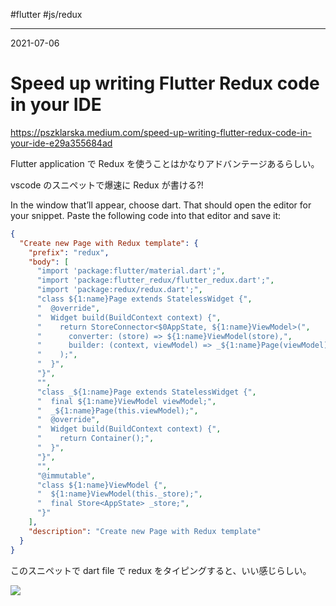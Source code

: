 #flutter #js/redux

---
2021-07-06

# Speed up writing Flutter Redux code in your IDE

https://pszklarska.medium.com/speed-up-writing-flutter-redux-code-in-your-ide-e29a355684ad

Flutter application で Redux を使うことはかなりアドバンテージあるらしい。

vscode のスニペットで爆速に Redux が書ける?!


In the window that’ll appear, choose dart. That should open the editor for your snippet. Paste the following code into that editor and save it:


```json
{
  "Create new Page with Redux template": {
    "prefix": "redux",
    "body": [
      "import 'package:flutter/material.dart';",
      "import 'package:flutter_redux/flutter_redux.dart';",
      "import 'package:redux/redux.dart';",
      "class ${1:name}Page extends StatelessWidget {",
      "  @override",
      "  Widget build(BuildContext context) {",
      "    return StoreConnector<$0AppState, ${1:name}ViewModel>(",
      "      converter: (store) => ${1:name}ViewModel(store),",
      "      builder: (context, viewModel) => _${1:name}Page(viewModel),",
      "    );",
      "  }",
      "}",
      "",
      "class _${1:name}Page extends StatelessWidget {",
      "  final ${1:name}ViewModel viewModel;",
      "  _${1:name}Page(this.viewModel);",
      "  @override",
      "  Widget build(BuildContext context) {",
      "    return Container();",
      "  }",
      "}",
      "",
      "@immutable",
      "class ${1:name}ViewModel {",
      "  ${1:name}ViewModel(this._store);",
      "  final Store<AppState> _store;",
      "}"
    ],
    "description": "Create new Page with Redux template"
  }
}
```

このスニペットで dart file で redux をタイピングすると、いい感じらしい。

![](https://miro.medium.com/max/700/1*LLHDGpazI_X7laa4FMLESQ.png)

